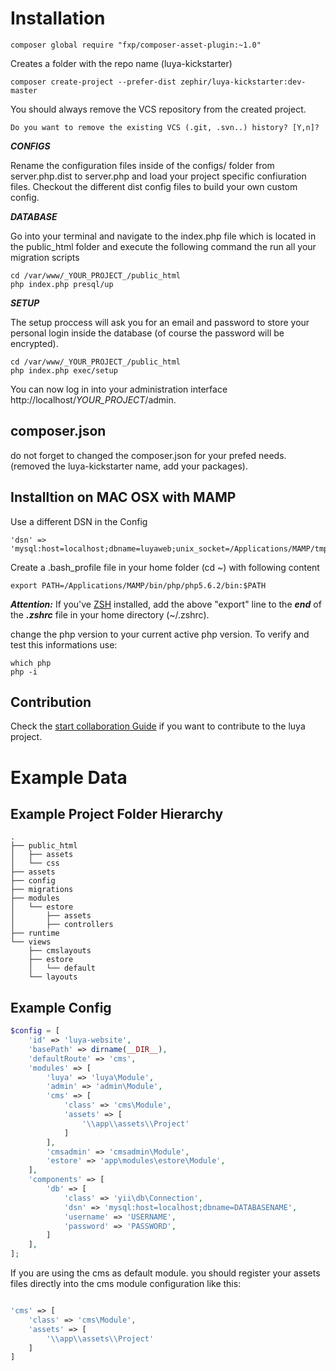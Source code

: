 Installation
================

```
composer global require "fxp/composer-asset-plugin:~1.0"
```

Creates a folder with the repo name (luya-kickstarter)

```
composer create-project --prefer-dist zephir/luya-kickstarter:dev-master 
```

You should always remove the VCS repository from the created project.

```
Do you want to remove the existing VCS (.git, .svn..) history? [Y,n]? 
```

***CONFIGS***

Rename the configuration files inside of the configs/ folder from server.php.dist to server.php and load your project specific confiuration files. Checkout the different dist config files to build your own custom config.

***DATABASE***

Go into your terminal and navigate to the index.php file which is located in the public_html folder and execute the following command the run all your migration scripts

```
cd /var/www/_YOUR_PROJECT_/public_html
php index.php presql/up
```

***SETUP***

The setup proccess will ask you for an email and password to store your personal login inside the database (of course the password will be encrypted).

```
cd /var/www/_YOUR_PROJECT_/public_html
php index.php exec/setup
```

You can now log in into your administration interface http://localhost/_YOUR_PROJECT_/admin.

composer.json
--------------

do not forget to changed the composer.json for your prefed needs. (removed the luya-kickstarter name, add your packages).


Installtion on MAC OSX with MAMP
---
Use a different DSN in the Config
```
'dsn' => 'mysql:host=localhost;dbname=luyaweb;unix_socket=/Applications/MAMP/tmp/mysql/mysql.sock',
```

Create a .bash_profile file in your home folder (cd ~) with following content
```
export PATH=/Applications/MAMP/bin/php/php5.6.2/bin:$PATH
```
***Attention:*** If you've [ZSH](https://github.com/robbyrussell/oh-my-zsh) installed, add the above "export" line to the ***end*** of the ***.zshrc*** file in your home directory (~/.zshrc).

change the php version to your current active php version. To verify and test this informations use:
```
which php
php -i
```

Contribution
--------------

Check the [start collaboration Guide](docs/guide/start-collaboration.md) if you want to contribute to the luya project.

Example Data
============

Example Project Folder Hierarchy
--------------------------------

```
.
├── public_html
│   ├── assets
│   └── css
├── assets
├── config
├── migrations
├── modules
│   └── estore
│       ├── assets
│       ├── controllers
├── runtime
└── views
    ├── cmslayouts
    ├── estore
    │   └── default
    └── layouts

```

Example Config
--------------

```php
$config = [
    'id' => 'luya-website',
    'basePath' => dirname(__DIR__),
    'defaultRoute' => 'cms',
    'modules' => [
        'luya' => 'luya\Module',
        'admin' => 'admin\Module',
        'cms' => [
            'class' => 'cms\Module',
            'assets' => [
                '\\app\\assets\\Project'
            ]
        ],
        'cmsadmin' => 'cmsadmin\Module',
        'estore' => 'app\modules\estore\Module',
    ],
    'components' => [
        'db' => [
            'class' => 'yii\db\Connection',
            'dsn' => 'mysql:host=localhost;dbname=DATABASENAME',
            'username' => 'USERNAME',
            'password' => 'PASSWORD',
        ]
    ],
];
```

If you are using the cms as default module. you should register your assets files directly into the cms module configuration like this:

```php

'cms' => [
    'class' => 'cms\Module',
    'assets' => [
        '\\app\\assets\\Project'
    ]
]

```